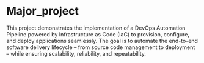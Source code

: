 # Major_project
This project demonstrates the implementation of a DevOps Automation Pipeline powered by Infrastructure as Code (IaC) to provision, configure, and deploy applications seamlessly. The goal is to automate the end-to-end software delivery lifecycle – from source code management to deployment – while ensuring scalability, reliability, and repeatability.
